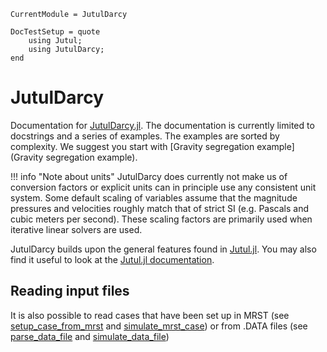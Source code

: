 ```@meta
CurrentModule = JutulDarcy
```

```@meta
DocTestSetup = quote
    using Jutul;
    using JutulDarcy;
end
```

# JutulDarcy

Documentation for [JutulDarcy.jl](https://github.com/sintefmath/JutulDarcy.jl). The documentation is currently limited to docstrings and a series of examples. The examples are sorted by complexity. We suggest you start with [Gravity segregation example](Gravity segregation example).

!!! info "Note about units"
    JutulDarcy does currently not make us of conversion factors or explicit
    units can in principle use any consistent unit system. Some default scaling
    of variables assume that the magnitude pressures and velocities roughly
    match that of strict SI (e.g. Pascals and cubic meters per second). These
    scaling factors are primarily used when iterative linear solvers are used.

JutulDarcy builds upon the general features found in [Jutul.jl](https://github.com/sintefmath/Jutul.jl). You may also find it useful to look at the [Jutul.jl documentation](https://sintefmath.github.io/Jutul.jl/dev/).

## Reading input files
It is also possible to read cases that have been set up in MRST (see [setup_case_from_mrst](@ref) and [simulate_mrst_case](@ref)) or from .DATA files (see [parse_data_file](@ref) and [simulate_data_file](@ref))

```@index
```
